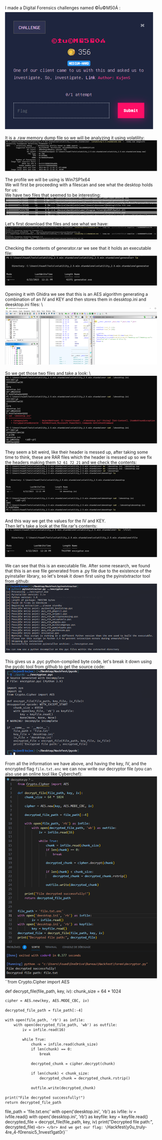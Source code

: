 
I made a Digital Forensics challenges named ©Îu©M50Á : 
![img](images/image_2023-06-25_154446131.png)
<br>
</br>
It is a .raw memory dump file so we will be analyzing it using volatility: \
![img](images/image_2023-06-25_153404252.png)
<br />
<br />
The profile we will be using is Win7SP1x64 \
We will first be proceeding with a filescan and see what the desktop holds for us:\
We have two files that seemed to be interesting:\
![img](images/image_2023-06-25_153500212.png)
![img](images/image_2023-06-25_153521669.png)
![img](images/image_2023-06-25_153837285.png)
<br />
<br />
Let's first download the files and see what we have: \
![img](images/image_2023-06-25_153901125.png)
<br>
</br>
Checking the contents of generator.rar we see that it holds an executable file: \
![img](images/image_2023-06-25_155635362.png)
<br>
</br>
Opening it with Ghidra we see that this is an AES algorithm generating a combination of an IV and KEY and then stores them in dessktop.ini and deesktop.ini files: \ 
![img](images/image_2023-06-25_154032376.png)
<br>
</br>
So we get those two files and take a look: \ 
![img](images/image_2023-06-25_154109961.png)
<br>
</br>
They seem a bit weird, like their header is messed up, after taking some time to think, these are RAR files which the header is messed up so we fix the headers making them ``52 61 72 21`` and we check the contents: \
![img](images/image_2023-06-25_154137110.png)
<br>
</br>
And this way we get the values for the IV and KEY. \
Then let's take a look at the file.rar's contents: \
![img](images/image_2023-06-25_153933779.png)
<br>
</br>
We can see that this is an executable file. After some research, we found that this is an exe file generated from a .py file due to the existence of the pyinstaller library, so let's break it down first using the pyinstxtractor tool from github: \
![img](images/image_2023-06-25_154227649.png)
<br>
</br>
This gives us a .pyc python-compiled byte code, let's break it down using the pycdc tool from github to get the source code: \
![img](images/image_2023-06-25_154246708.png)
<br>
</br>
From all the information we have above, and having the key, IV, and the encrypted flag ``file.txt.enc`` we can now write our decryptor file (you can also use an online tool like Cyberchef): \
![img](images/image_2023-06-25_160645358.png)
``from Crypto.Cipher import AES

def decrypt_file(file_path, key, iv):
    chunk_size = 64 * 1024  

    cipher = AES.new(key, AES.MODE_CBC, iv)

    decrypted_file_path = file_path[:-4]

    with open(file_path, 'rb') as infile:
        with open(decrypted_file_path, 'wb') as outfile:
            iv = infile.read(16)

            while True:
                chunk = infile.read(chunk_size)
                if len(chunk) == 0:
                    break

                decrypted_chunk = cipher.decrypt(chunk)

                if len(chunk) < chunk_size:
                    decrypted_chunk = decrypted_chunk.rstrip()

                outfile.write(decrypted_chunk)

    print("File decrypted successfully!")
    return decrypted_file_path


file_path = 'file.txt.enc'
with open('deesktop.ini', 'rb') as ivfile:
        iv = ivfile.read()
with open('dessktop.ini', 'rb') as keyfile:
        key = keyfile.read()
decrypted_file = decrypt_file(file_path, key, iv)
print("Decrypted file path:", decrypted_file)
``
<br>
</br>
And we get our flag: \
``Hackfest{y0u_truly-4re_4-f0rensic5_1nvest1gat0r}``
